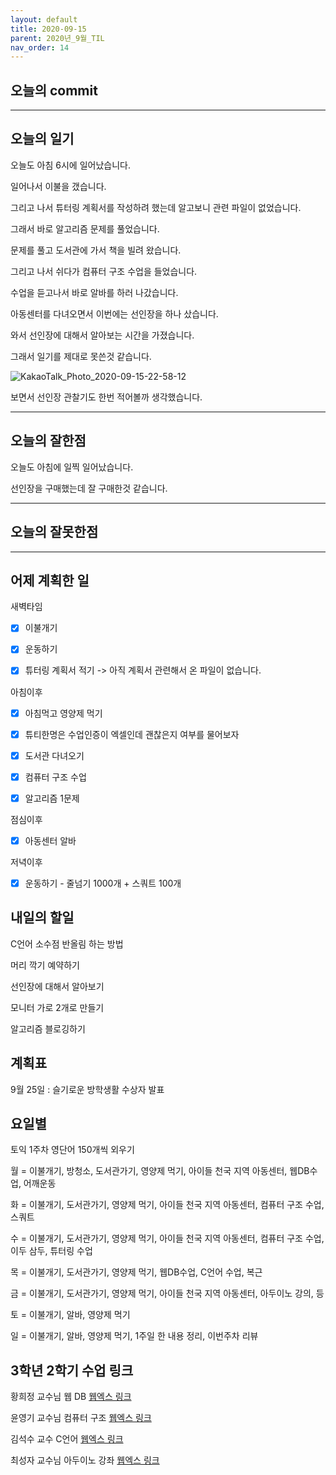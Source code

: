 ```yaml
---
layout: default
title: 2020-09-15
parent: 2020년_9월_TIL
nav_order: 14
---
```


## 오늘의 commit

---

## 오늘의 일기

오늘도 아침 6시에 일어났습니다.

일어나서 이불을 갰습니다.

그리고 나서 튜터링 계획서를 작성하려 했는데 알고보니 관련 파일이 없었습니다.

그래서 바로 알고리즘 문제를 풀었습니다.

문제를 풀고 도서관에 가서 책을 빌려 왔습니다.

그리고 나서 쉬다가 컴퓨터 구조 수업을 들었습니다.

수업을 듣고나서 바로 알바를 하러 나갔습니다.

아동센터를 다녀오면서 이번에는 선인장을 하나 샀습니다.

와서 선인장에 대해서 알아보는 시간을 가졌습니다.

그래서 일기를 제대로 못쓴것 같습니다.

![KakaoTalk_Photo_2020-09-15-22-58-12](https://user-images.githubusercontent.com/16849874/93220052-faa57280-f7a6-11ea-8453-4a01a6b7a06c.jpeg)

보면서 선인장 관찰기도 한번 적어볼까 생각했습니다.

---

## 오늘의 잘한점

오늘도 아침에 일찍 일어났습니다.

선인장을 구매했는데 잘 구매한것 같습니다.

---

## 오늘의 잘못한점

---

## 어제 계획한 일

새벽타임

- [X] 이불개기

- [X] 운동하기

- [X] 튜터링 계획서 적기 -> 아직 계획서 관련해서 온 파일이 없습니다.

아침이후

- [X] 아침먹고 영양제 먹기

- [X] 튜티한명은 수업인증이 엑셀인데 괜찮은지 여부를 물어보자

- [X] 도서관 다녀오기

- [X] 컴퓨터 구조 수업

- [X] 알고리즘 1문제

점심이후

- [X] 아동센터 알바

저녁이후

- [X] 운동하기 - 줄넘기 1000개 + 스쿼트 100개

## 내일의 할일

C언어 소수점 반올림 하는 방법

머리 깍기 예약하기

선인장에 대해서 알아보기

모니터 가로 2개로 만들기

알고리즘 블로깅하기

## 계획표

9월 25일 : 슬기로운 방학생활 수상자 발표

## 요일별

토익 1주차 영단어 150개씩 외우기

월 = 이불개기, 방청소, 도서관가기, 영양제 먹기, 아이들 천국 지역 아동센터, 웹DB수업, 어깨운동

화 = 이불개기, 도서관가기, 영양제 먹기, 아이들 천국 지역 아동센터, 컴퓨터 구조 수업, 스쿼트

수 = 이불개기, 도서관가기, 영양제 먹기, 아이들 천국 지역 아동센터, 컴퓨터 구조 수업, 이두 삼두, 튜터링 수업

목 = 이불개기, 도서관가기, 영양제 먹기, 웹DB수업, C언어 수업, 복근

금 = 이불개기, 도서관가기, 영양제 먹기, 아이들 천국 지역 아동센터, 아두이노 강의, 등

토 = 이불개기, 알바, 영양제 먹기

일 = 이불개기, 알바, 영양제 먹기, 1주일 한 내용 정리, 이번주차 리뷰

## 3학년 2학기 수업 링크

황희정 교수님 웹 DB [웹엑스 링크](https://gachon.webex.com/meet/hwanghj)

윤영기 교수님 컴퓨터 구조 [웹엑스 링크](http://gachon.webex.com/meet/ykyoon)

김석수 교수 C언어 [웹엑스 링크](http://gachon.webex.com/meet/sskim)

최성자 교수님 아두이노 강좌 [웹엑스 링크](https://gachon.webex.com/meet/artchoi0g)
